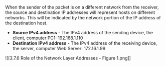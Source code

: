 When the sender of the packet is on a different network from the receiver, the source and destination IP addresses will represent hosts on different networks. This will be indicated by the network portion of the IP address of the destination host.
- **Source IPv4 address** - The IPv4 address of the sending device, the client, computer PC1: 192.168.1.110
- **Destination IPv4 address** - The IPv4 address of the receiving device, the server, computer Web Server: 172.16.1.99

![[3.7.6 Role of the Network Layer Addresses - Figure 1.png]]